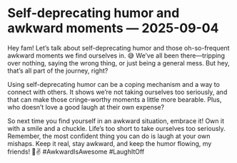 # Self-deprecating humor and awkward moments — 2025-09-04

Hey fam! Let’s talk about self-deprecating humor and those oh-so-frequent awkward moments we find ourselves in. 😅 We’ve all been there—tripping over nothing, saying the wrong thing, or just being a general mess. But hey, that’s all part of the journey, right?

Using self-deprecating humor can be a coping mechanism and a way to connect with others. It shows we’re not taking ourselves too seriously, and that can make those cringe-worthy moments a little more bearable. Plus, who doesn’t love a good laugh at their own expense?

So next time you find yourself in an awkward situation, embrace it! Own it with a smile and a chuckle. Life’s too short to take ourselves too seriously. Remember, the most confident thing you can do is laugh at your own mishaps. Keep it real, stay awkward, and keep the humor flowing, my friends! 🤪✌️ #AwkwardIsAwesome #LaughItOff